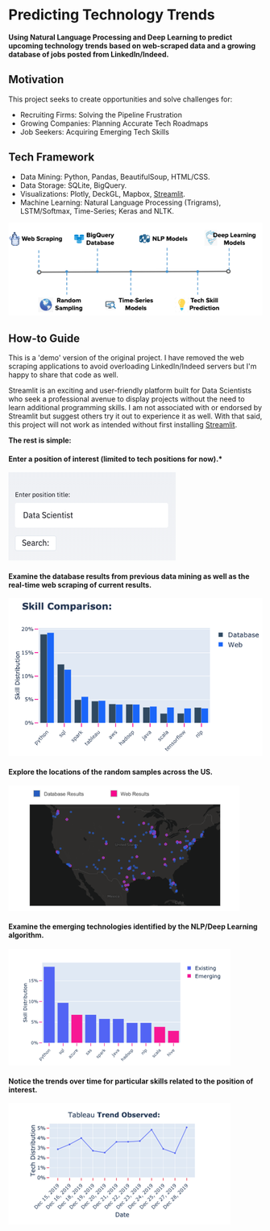 
#  Predicting Technology Trends
**Using Natural Language Processing and Deep Learning to predict upcoming technology trends based on web-scraped data and a growing database of jobs posted from LinkedIn/Indeed.**

## Motivation

This project seeks to create opportunities and solve challenges for:
* Recruiting Firms: Solving the Pipeline Frustration
* Growing Companies: Planning Accurate Tech Roadmaps
* Job Seekers: Acquiring Emerging Tech Skills


## Tech Framework 

* Data Mining: Python, Pandas, BeautifulSoup, HTML/CSS. 
* Data Storage: SQLite, BigQuery.
* Visualizations: Plotly, DeckGL, Mapbox, [Streamlit](https://www.streamlit.io/). 
* Machine Learning: Natural Language Processing (Trigrams), LSTM/Softmax, Time-Series; Keras and NLTK.

![Methodology](Methodology.png)

## How-to Guide

This is a 'demo' version of the original project. I have removed the web scraping applications to avoid overloading LinkedIn/Indeed servers but I'm happy to share that code as well. 

Streamlit is an exciting and user-friendly platform built for Data Scientists who seek a professional avenue to display projects without the need to learn additional programming skills. I am not associated with or endorsed by Streamlit but suggest others try it out to experience it as well. With that said, this project will not work as intended without first installing [Streamlit](https://www.streamlit.io/). 

**The rest is simple:**
#### Enter a position of interest (limited to tech positions for now).* 
![Search Bar](Search_Bar.png)
#### Examine the database results from previous data mining as well as the real-time web scraping of current results. 
![Results](First_Results.png)
#### Explore the locations of the random samples across the US. 
![Random Sampling](Location_Map.png)
#### Examine the emerging technologies identified by the NLP/Deep Learning algorithm. 
![Emerging Tech](Emerging_Tech.png)
#### Notice the trends over time for particular skills related to the position of interest. 
![Skill Trends](Skill_Trend.png)

 

